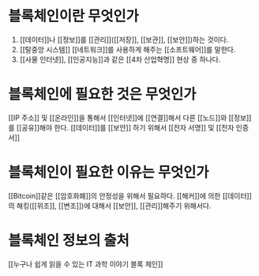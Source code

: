 # 블록체인이란 무엇인가
1. [[데이터]]나 [[정보]]를 [[관리]]([[저장]], [[보관]], [[보안]])하는 것이다.
2. [[탈중앙 시스템]] [[네트워크]]를 사용하게 해주는 [[소프트웨어]]를 말한다.
3. [[사물 인터넷]], [[인공지능]]과 같은 [[4차 산업혁명]] 현상 중 하나다.
# 블록체인에 필요한 것은 무엇인가
[[IP 주소]] 및 [[온라인]]을 통해서 [[인터넷]]에 [[연결]]해서 다른 [[노드]]와 [[정보]]를 [[공유]]해야 한다.
[[데이터]]를 [[보안]] 하기 위해서 [[전자 서명]] 및 [[전자 인증서]]
# 블록체인이 필요한 이유는 무엇인가
[[Bitcoin]]같은 [[암호화폐]]의 안정성을 위해서 필요하다.
[[해커]]에 의한 [[데이터]]의 해킹([[위조]], [[변조]])에 대해서 [[보안]], [[관리]]해주기 위해서다.
# 블록체인 정보의 출처
[[누구나 쉽게 읽을 수 있는 IT 과학 이야기 블록 체인]]
